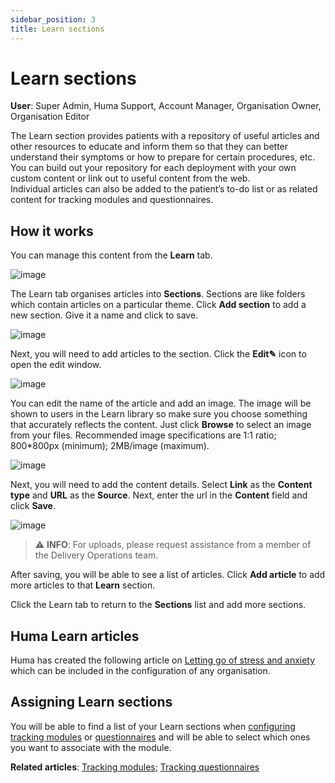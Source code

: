 ```yaml
---
sidebar_position: 3
title: Learn sections 
---
```

# Learn sections 
**User**: Super Admin, Huma Support, Account Manager, Organisation Owner, Organisation Editor

The Learn section provides patients with a repository of useful articles and other resources to educate and inform them so that they can better understand their symptoms or how to prepare for certain procedures, etc. You can build out your repository for each deployment with your own custom content or link out to useful content from the web.  
Individual articles can also be added to the patient’s to-do list or as related content for tracking modules and questionnaires.

## How it works
You can manage this content from the **Learn** tab.

![image](https://user-images.githubusercontent.com/110832367/183856397-f15869f7-2a8b-43dd-b7b2-c067e234dfd8.png)

The Learn tab organises articles into **Sections**. Sections are like folders which contain articles on a particular theme. Click **Add section** to add a new section. Give it a name and click to save.

![image](https://user-images.githubusercontent.com/110832367/183856495-698a3dad-f2d3-4c7b-a083-87e535a2ab3d.png)

Next, you will need to add articles to the section. Click the **Edit✎** icon to open the edit window. 

![image](https://user-images.githubusercontent.com/110832367/183856639-bc19c2c9-957a-43ab-a5ad-807ff1097c47.png)

You can edit the name of the article and add an image. The image will be shown to users in the Learn library so make sure you choose something that accurately reflects the content. Just click **Browse** to select an image from your files. Recommended image specifications are 1:1 ratio; 800*800px (minimum); 2MB/image (maximum).

![image](https://user-images.githubusercontent.com/110832367/183856724-6bb8b441-f4f9-43fd-a12e-bce78470cc85.png)

Next, you will need to add the content details. Select **Link** as the **Content type** and **URL** as the **Source**. Next, enter the url in the **Content** field and click **Save**. 

![image](https://user-images.githubusercontent.com/110832367/183857001-98a37fcd-2b15-4aeb-9a2f-02a533d904e1.png)


>
> ⚠️ **INFO**: For uploads, please request assistance from a member of the Delivery Operations team.
> 
After saving, you will be able to see a list of articles. Click **Add article** to add more articles to that **Learn** section. 

Click the Learn tab to return to the **Sections** list and add more sections.

## Huma Learn articles
Huma has created the following article on [Letting go of stress and anxiety](https://humatherapeutics.atlassian.net/wiki/spaces/PRODUCT/pages/3526951098/Biobase+Coaching+Content) which can be included in the configuration of any organisation. 

## Assigning Learn sections
You will be able to find a list of your Learn sections when [configuring tracking modules](https://github.com/huma-engineering/huma-docs/blob/22c357ad2205622dbc5cc3bb6b812d3275b6e0ac/data-collection/AdminPortal/Managing%20Deployments/Configuring%20the%20content/Tracking%20modules.md) or [questionnaires](https://github.com/huma-engineering/huma-docs/blob/22c357ad2205622dbc5cc3bb6b812d3275b6e0ac/data-collection/AdminPortal/Managing%20Deployments/Configuring%20the%20content/Tracking%20questionnaires.md) and will be able to select which ones you want to associate with the module.

**Related articles**: [Tracking modules](https://github.com/huma-engineering/huma-docs/blob/22c357ad2205622dbc5cc3bb6b812d3275b6e0ac/data-collection/AdminPortal/Managing%20Deployments/Configuring%20the%20content/Tracking%20modules.md); [Tracking questionnaires](https://github.com/huma-engineering/huma-docs/blob/22c357ad2205622dbc5cc3bb6b812d3275b6e0ac/data-collection/AdminPortal/Managing%20Deployments/Configuring%20the%20content/Tracking%20questionnaires.md)
